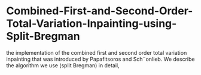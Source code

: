 # Combined-First-and-Second-Order-Total-Variation-Inpainting-using-Split-Bregman
 the implementation of the combined first and second order total variation inpainting that was introduced by Papafitsoros and Sch¨onlieb. We describe the algorithm we use (split Bregman) in detail,
